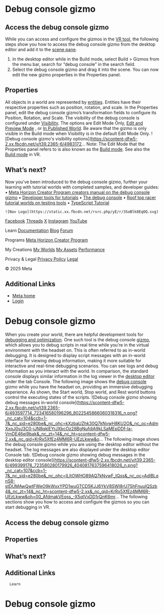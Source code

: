 # Debug console gizmo

## Access the debug console gizmo

 While you can access and configure the gizmos in the [VR tool](https://developers.meta.com/horizon-worlds/learn/documentation/vr-creation/getting-started/create-a-new-world-in-horizon), the following steps show you how to access the debug console gizmo from the
desktop editor and add it to the [scene pane](https://developers.meta.com/horizon-worlds/learn/documentation/desktop-editor/getting-started/user-interface/UI-panels-and-tabs#scene-pane).
1. In the desktop editor while in the Build mode, select Build > Gizmos from the menu bar, search for “debug console” in the search field.
2. Select the debug console gizmo and drag it into the scene. You can now edit the
new gizmo properties in the Properties panel.

  

## Properties

 All objects in a world are represented by [entities](https://developers.meta.com/horizon-worlds/reference/2.0.0/core_entity). Entities have their respective properties such as position, rotation, and
scale. In the Properties panel, edit the debug console gizmo’s transformation fields to configure its Position, Rotation, and Scale. The visibility of the debug console is configured under [Visibility](https://developers.meta.com/horizon-worlds/learn/documentation/typescript/getting-started/the-debug-console#controlling-visibility-of-the-debug-console). The options are Edit Mode Only, [Edit and Preview Mode](https://developers.meta.com/horizon-worlds/learn/documentation/desktop-editor/getting-started/user-interface/operational-modes) , or [In Published World](https://developers.meta.com/horizon-worlds/learn/documentation/get-started/create-your-first-world#section-4-play-in-your-world-on-mobile). Be aware that the gizmo is only visible in the Build mode when Visibility is in the default Edit Mode Only. ![Debug console gizmo's visibility options](https://scontent-dfw5-2.xx.fbcdn.net/v/t39.2365-6/4983172...
 Note: The Edit Mode that the Properties panel refers to is also known as the [Build mode](https://developers.meta.com/horizon-worlds/learn/documentation/desktop-editor/getting-started/user-interface/operational-modes). See also the [Build mode](https://developers.meta.com/horizon-worlds/learn/documentation/vr-creation/getting-started/using-controllers-in-build-mode) in VR.  

## What’s next?

 Now you’ve been introduced to the debug console gizmo, further your learning
with tutorial worlds with completed samples, and developer guides:
• [Meta Horizon Creator Program creators manual on the debug console gizmo](https://github.com/MHCPCreators/horizonCreatorManual/blob/main/HorizonTechnicalDoc.md#debug-console-gizmo)
• [Developer tools for tutorials](https://developers.meta.com/horizon-worlds/learn/documentation/tutorial-worlds/getting-started-with-tutorials/developer-tools-for-tutorials)
• [The debug console](https://developers.meta.com/horizon-worlds/learn/documentation/typescript/getting-started/the-debug-console)
• [Roof top racer tutorial worlds on testing tools](https://developers.meta.com/horizon-worlds/learn/documentation/tutorial-worlds/horizon-traversal-sample-world/module-2-overall-game-manager-systems#testing-tools)
• [TypeScript Tutorial](https://developers.meta.com/horizon-worlds/learn/documentation/typescript/getting-started/typescript-tutorial)

    ![Nav Logo](https://static.xx.fbcdn.net/rsrc.php/yE/r/3SoBlk8EqOQ.svg)


[Facebook](https://www.facebook.com/MetaHorizon/)
[Threads](https://www.threads.com/@metahorizon)
[X](https://x.com/MetaHorizon/)
[Instagram](https://www.instagram.com/metahorizon/)
[YouTube](https://www.youtube.com/@MetaQuestVR)

 Learn
[Documentation](https://developers.meta.com/horizon-worlds/learn/documentation/)
[Blog](https://developers.meta.com/horizon/blog/)
[Forum](https://communityforums.atmeta.com/t5/Creator-Forum/ct-p/Meta_Horizon_Creator_Forums)

 Programs
[Meta Horizon Creator Program](https://developers.meta.com/horizon-worlds/programs/)

 My Creations
[My Worlds](https://horizon.meta.com/creator/worlds_all/?utm_source=horizon_worlds_creator)
[My Assets](https://horizon.meta.com/creator/assets/?utm_source=horizon_worlds_creator)
[Performance](https://horizon.meta.com/creator/performance/traces/?utm_source=horizon_worlds_creator)

 Privacy & Legal
[Privacy Policy](https://www.meta.com/legal/privacy-policy/)
[Legal](https://www.meta.com/legal/supplemental-terms-of-service/)

 © 2025 Meta

## Additional Links
- [Meta home](https://developers.meta.com/horizon-worlds/)
- [Login](https://developers.meta.com/login/?redirect_uri=https%3A%2F%2Fdevelopers.meta.com%2Fhorizon-worlds%2Flearn%2Fdocumentation%2Fcode-blocks-and-gizmos%2Fdebug-console-gizmo%2F)

# Debug console gizmo

 When you create your world, there are helpful development tools for [debugging and optimization](https://developers.meta.com/horizon-worlds/learn/documentation/tutorial-worlds/getting-started-with-tutorials/developer-tools-for-tutorials). One such tool is the debug console [gizmo](https://developers.meta.com/horizon-worlds/learn/documentation/code-blocks-and-gizmos/about-gizmos), which allows you to debug scripts in real time while you’re in the virtual
environment with the headset on. This is often referred to as in-world debugging.
It is designed to display script messages with an in-world interface for viewing
debug information, making it more suitable for interactive and real-time
debugging scenarios. You can see logs and debug information as you interact with the
world. In comparison, the standard console displays similar information in the log
viewer in the [desktop editor](https://developers.meta.com/horizon-worlds/learn/documentation/desktop-editor/desktop-editor) under the tab Console. The following image shows the [debug console](https://developers.meta.com/horizon-worlds/learn/documentation/typescript/getting-started/the-debug-console) gizmo while you have the headset on, providing an immersive debugging
experience. As shown, the Start world, Stop world, and Rest world buttons control the executing states of the scripts. ![Debug console gizmo showing debug messages in-world console](https://scontent-dfw5-2.xx.fbcdn.net/v/t39.2365-6/493597714_723416580196296_8022545866060318316_n.png?_nc_cat=104&ccb=1-7&_nc_sid=e280be&_nc_ohc=kXzbaUZhk30Q7kNvwH8KU2O&_nc_oc=AdmXxpJ0vJ3C0-jJN8qklEYrJXbcOz28BgNufdiA9kLSaMEpDDf-la-VmDE46ej9bak&_nc_zt=14&_nc_ht=scontent-dfw5-2.xx&_nc_gid=KrRx5XfEz4MM6R-UEzLkww&o...
 The following image shows the debug console gizmo while you are using the
desktop editor without the headset. The log messages are also displayed under the
desktop editor Console tab. ![Debug console gizmo showing debug messages in the desktop editor console](https://scontent-dfw5-2.xx.fbcdn.net/v/t39.2365-6/499399178_723580280179926_4040817637596418026_n.png?_nc_cat=107&ccb=1-7&_nc_sid=e280be&_nc_ohc=ILltOWHO89AQ7kNvwF_tQss&_nc_oc=AdlBLqnS8-stDUMAwQwtFWeO9kWxxYPD1wuGTCD5KJJ6YkV8SWI8rU7ShFnuuIQSzb4&_nc_zt=14&_nc_ht=scontent-dfw5-2.xx&_nc_gid=KrRx5XfEz4MM6R-UEzLkww&oh=00_AfdmakVEqss_-X5qIVxDD1rQnK6mr...
 The following sections show you how to access and configure the gizmos so you
can start debugging in VR.  

## Access the debug console gizmo
## Properties
## What’s next?
## Additional Links
      Learn
# Debug console gizmo
